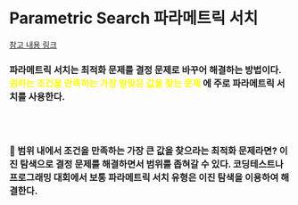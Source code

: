 # Parametric Search 파라메트릭 서치

[참고 내용 링크](https://youtube.com/playlist?list=PLRx0vPvlEmdAghTr5mXQxGpHjWqSz0dgC)<br>

### 파라메트릭 서치는 최적화 문제를 결정 문제로 바꾸어 해결하는 방법이다. <span style="color:yellow"> 원하는 조건을 만족하는 가장 알맞은 값을 찾는 문제</span> 에 주로 파라메트릭 서치를 사용한다.

<br><br>

### 📌 범위 내에서 조건을 만족하는 가장 큰 값을 찾으라는 최적화 문제라면? 이진 탐색으로 결정 문제를 해결하면서 범위를 좁혀갈 수 있다. 코딩테스트나 프로그래밍 대회에서 보통 파라메트릭 서치 유형은 이진 탐색을 이용하여 해결한다.
